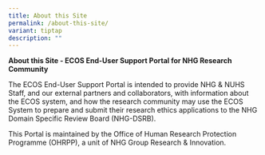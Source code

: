 ```yaml
---
title: About this Site
permalink: /about-this-site/
variant: tiptap
description: ""
---
```

<p><strong>About this Site - ECOS End-User Support Portal for NHG Research Community</strong>
</p>
<p></p>
<p>The ECOS End-User Support Portal is intended to provide NHG &amp; NUHS
Staff, and our external partners and collaborators, with information about
the ECOS system, and how the research community may use the ECOS System
to prepare and submit their research ethics applications to the NHG Domain
Specific Review Board (NHG-DSRB).</p>
<p></p>
<p>This Portal is maintained by the Office of Human Research Protection Programme
(OHRPP), a unit of NHG Group Research &amp; Innovation.</p>
<p></p>